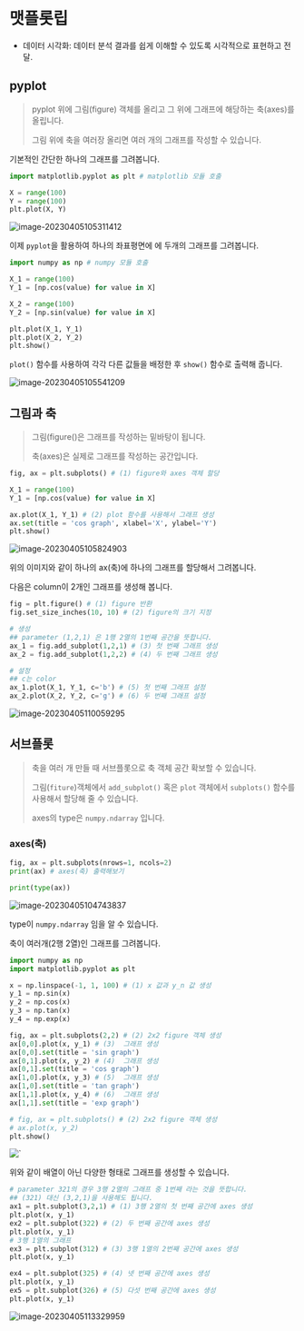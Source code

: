 # 맷플롯립

- 데이터 시각화: 데이터 분석 결과를 쉽게 이해할 수 있도록 시각적으로 표현하고 전달.



## pyplot

> pyplot 위에 그림(figure) 객체를 올리고 그 위에 그래프에 해당하는 축(axes)를 올립니다.
>
> 그림 위에 축을 여러장 올리면 여러 개의 그래프를 작성할 수 있습니다.

기본적인 간단한 하나의 그래프를 그려봅니다.

```python
import matplotlib.pyplot as plt # matplotlib 모듈 호출

X = range(100)
Y = range(100)
plt.plot(X, Y)
```

![image-20230405105311412](C:\Users\admin\Documents\GitHub\blog-contents-b\computer-science\artificial-intelligence\data-analisys\data_matplotlib.assets\image-20230405105311412.png)

이제 `pyplot`을 활용하여 하나의 좌표평면에 에 두개의 그래프를 그려봅니다.

```python
import numpy as np # numpy 모듈 호출

X_1 = range(100)
Y_1 = [np.cos(value) for value in X]

X_2 = range(100)
Y_2 = [np.sin(value) for value in X]

plt.plot(X_1, Y_1)
plt.plot(X_2, Y_2)
plt.show()
```

`plot()` 함수를 사용하여 각각 다른 값들을 배정한 후 `show()` 함수로 출력해 줍니다.

![image-20230405105541209](C:\Users\admin\Documents\GitHub\blog-contents-b\computer-science\artificial-intelligence\data-analisys\data_matplotlib.assets\image-20230405105541209.png)

## 그림과 축

> 그림(figure()은 그래프를 작성하는 밑바탕이 됩니다.
>
> 축(axes)은 실제로 그래프를 작성하는 공간입니다.

```python
fig, ax = plt.subplots() # (1) figure와 axes 객체 할당

X_1 = range(100)
Y_1 = [np.cos(value) for value in X]

ax.plot(X_1, Y_1) # (2) plot 함수를 사용해서 그래프 생성
ax.set(title = 'cos graph', xlabel='X', ylabel='Y')
plt.show()
```

![image-20230405105824903](C:\Users\admin\Documents\GitHub\blog-contents-b\computer-science\artificial-intelligence\data-analisys\data_matplotlib.assets\image-20230405105824903.png)

위의 이미지와 같이 하나의 ax(축)에 하나의 그래프를 할당해서 그려봅니다.

다음은 column이 2개인 그래프를 생성해 봅니다.

```python
fig = plt.figure() # (1) figure 반환
fig.set_size_inches(10, 10) # (2) figure의 크기 지정

# 생성
## parameter (1,2,1) 은 1행 2열의 1번째 공간을 뜻합니다.
ax_1 = fig.add_subplot(1,2,1) # (3) 첫 번째 그래프 생성
ax_2 = fig.add_subplot(1,2,2) # (4) 두 번째 그래프 생성

# 설정
## c는 color
ax_1.plot(X_1, Y_1, c='b') # (5) 첫 번째 그래프 설정
ax_2.plot(X_2, Y_2, c='g') # (6) 두 번째 그래프 설정
```

![image-20230405110059295](C:\Users\admin\Documents\GitHub\blog-contents-b\computer-science\artificial-intelligence\data-analisys\data_matplotlib.assets\image-20230405110059295.png)

## 서브플롯

> 축을 여러 개 만들 때 서브플롯으로 축 객체 공간 확보할 수 있습니다.
>
> 그림(`fiture`)객체에서 `add_subplot()` 혹은 `plot` 객체에서 `subplots()` 함수를 사용해서 할당해 줄 수 있습니다.
>
> axes의 type은 `numpy.ndarray` 입니다.

### axes(축)

```python
fig, ax = plt.subplots(nrows=1, ncols=2)
print(ax) # axes(축) 출력해보기

print(type(ax))
```

![image-20230405104743837](C:\Users\admin\Documents\GitHub\blog-contents-b\computer-science\artificial-intelligence\data-analisys\data_matplotlib.assets\image-20230405104743837.png)

type이 `numpy.ndarray` 임을 알 수 있습니다.

축이 여러개(2행 2열)인 그래프를 그려봅니다.

```python
import numpy as np
import matplotlib.pyplot as plt

x = np.linspace(-1, 1, 100) # (1) x 값과 y_n 값 생성
y_1 = np.sin(x)
y_2 = np.cos(x)
y_3 = np.tan(x)
y_4 = np.exp(x)

fig, ax = plt.subplots(2,2) # (2) 2x2 figure 객체 생성
ax[0,0].plot(x, y_1) # (3)  그래프 생성
ax[0,0].set(title = 'sin graph')
ax[0,1].plot(x, y_2) # (4)  그래프 생성
ax[0,1].set(title = 'cos graph')
ax[1,0].plot(x, y_3) # (5)  그래프 생성
ax[1,0].set(title = 'tan graph')
ax[1,1].plot(x, y_4) # (6)  그래프 생성
ax[1,1].set(title = 'exp graph')

# fig, ax = plt.subplots() # (2) 2x2 figure 객체 생성
# ax.plot(x, y_2) 
plt.show()
```

![`](C:\Users\admin\Documents\GitHub\blog-contents-b\computer-science\artificial-intelligence\data-analisys\data_matplotlib.assets\image-20230405113308076.png)

위와 같이 배열이 아닌 다양한 형태로 그래프를 생성할 수 있습니다.

```python
# parameter 321의 경우 3행 2열의 그래프 중 1번째 라는 것을 뜻합니다.
## (321) 대신 (3,2,1)을 사용해도 됩니다.
ax1 = plt.subplot(3,2,1) # (1) 3행 2열의 첫 번째 공간에 axes 생성
plt.plot(x, y_1)
ex2 = plt.subplot(322) # (2) 두 번째 공간에 axes 생성
plt.plot(x, y_1)
# 3행 1열의 그래프 
ex3 = plt.subplot(312) # (3) 3행 1열의 2번째 공간에 axes 생성
plt.plot(x, y_1)

ex4 = plt.subplot(325) # (4) 넷 번째 공간에 axes 생성
plt.plot(x, y_1)
ex5 = plt.subplot(326) # (5) 다섯 번째 공간에 axes 생성
plt.plot(x, y_1)
```

![image-20230405113329959](C:\Users\admin\Documents\GitHub\blog-contents-b\computer-science\artificial-intelligence\data-analisys\data_matplotlib.assets\image-20230405113329959.png)